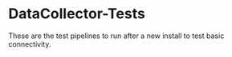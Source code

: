 # DataCollector-Tests
These are the test pipelines to run after a new install to test basic connectivity.
